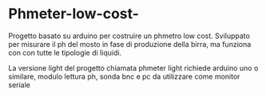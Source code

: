 # Phmeter-low-cost-
Progetto basato su arduino per costruire un phmetro low cost. Sviluppato per misurare il ph del mosto in fase di produzione della birra, ma funziona con con tutte le tipologie di liquidi.

La versione light del progetto chiamata phmeter light richiede arduino uno o similare, modulo lettura ph, sonda bnc e pc da utilizzare come monitor seriale
